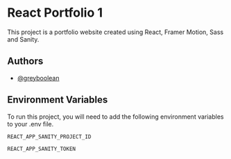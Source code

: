 # React Portfolio 1

This project is a portfolio website created using React, Framer Motion, Sass and Sanity.


## Authors

- [@greyboolean](https://github.com/greyboolean)


## Environment Variables

To run this project, you will need to add the following environment variables to your .env file.

`REACT_APP_SANITY_PROJECT_ID`

`REACT_APP_SANITY_TOKEN`

